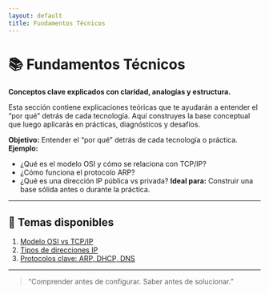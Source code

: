 ```yaml
---
layout: default
title: Fundamentos Técnicos
---
```


# 📚 Fundamentos Técnicos  
**Conceptos clave explicados con claridad, analogías y estructura.**

Esta sección contiene explicaciones teóricas que te ayudarán a entender el “por qué” detrás de cada tecnología. Aquí construyes la base conceptual que luego aplicarás en prácticas, diagnósticos y desafíos.


**Objetivo:** Entender el “por qué” detrás de cada tecnología o práctica.
**Ejemplo:**
- ¿Qué es el modelo OSI y cómo se relaciona con TCP/IP?
- ¿Cómo funciona el protocolo ARP?
- ¿Qué es una dirección IP pública vs privada?
**Ideal para:** Construir una base sólida antes o durante la práctica.


---

## 📖 Temas disponibles

1. [Modelo OSI vs TCP/IP](modeloosi/modeloosi1.md)
2. [Tipos de direcciones IP](ip/ip1.md)
3. [Protocolos clave: ARP, DHCP, DNS](protocolos/protocolos1.md)


---

> “Comprender antes de configurar. Saber antes de solucionar.”